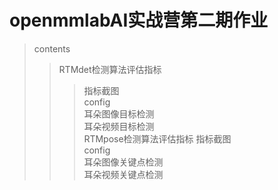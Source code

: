 # openmmlabAI实战营第二期作业


>contents
>> RTMdet检测算法评估指标
>>> 指标截图 <br>
>>> config <br>
>>> 耳朵图像目标检测 <br>
>>> 耳朵视频目标检测<br>
>> RTMpose检测算法评估指标
>>> 指标截图 <br>
>>> config <br>
>>> 耳朵图像关键点检测 <br>
>>> 耳朵视频关键点检测<br>
